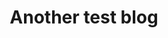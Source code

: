 ---
layout: ../../layouts/PostLayout.astro
title: Another test blog
published: 2022-11-16
preamble: Sunt aliquip id elit sunt mollit irure do veniam qui. Incididunt nostrud consectetur ipsum esse excepteur deserunt sunt deserunt ut duis cupidatat nisi.
tags: 
  - Svelte
  - Development
---